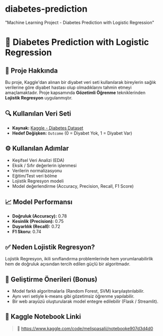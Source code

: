 # diabetes-prediction
"Machine Learning Project - Diabetes Prediction with Logistic Regression"
# 🧠 Diabetes Prediction with Logistic Regression

## 📌 Proje Hakkında
Bu proje, Kaggle'dan alınan bir diyabet veri seti kullanılarak bireylerin sağlık verilerine göre diyabet hastası olup olmadıklarını tahmin etmeyi amaçlamaktadır. Proje kapsamında **Gözetimli Öğrenme** tekniklerinden **Lojistik Regresyon** uygulanmıştır.

## 🔍 Kullanılan Veri Seti
- **Kaynak:** [Kaggle - Diabetes Dataset](https://www.kaggle.com/datasets/mathchi/diabetes-data-set)
- **Hedef Değişken:** `Outcome` (0 = Diyabet Yok, 1 = Diyabet Var)

## ⚙️ Kullanılan Adımlar
- Keşifsel Veri Analizi (EDA)
- Eksik / Sıfır değerlerin işlenmesi
- Verilerin normalizasyonu
- Eğitim/Test veri bölme
- Lojistik Regresyon modeli
- Model değerlendirme (Accuracy, Precision, Recall, F1 Score)

## 📈 Model Performansı
- **Doğruluk (Accuracy):** 0.78  
- **Kesinlik (Precision):** 0.75  
- **Duyarlılık (Recall):** 0.72  
- **F1 Skoru:** 0.74

## ✅ Neden Lojistik Regresyon?
Lojistik Regresyon, ikili sınıflandırma problemlerinde hem yorumlanabilirlik hem de doğruluk açısından tercih edilen güçlü bir algoritmadır.

## 🚀 Geliştirme Önerileri (Bonus)
- Model farklı algoritmalarla (Random Forest, SVM) karşılaştırılabilir.
- Aynı veri setiyle k-means gibi gözetimsiz öğrenme yapılabilir.
- Bir web arayüzü oluşturularak model entegre edilebilir (Flask / Streamlit).

## 📎 Kaggle Notebook Linki
> 📍 https://www.kaggle.com/code/melispasalii/notebooke907d3d4d0

